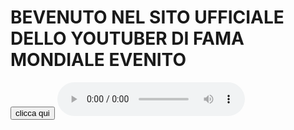 # BEVENUTO NEL SITO UFFICIALE DELLO YOUTUBER DI FAMA MONDIALE EVENITO
<input type="button" value="clicca qui" onclick="alert('sus')"/>
  <audio autoplay controls>
<source type="audio/mpeg"src="take-on-me-flute-earrape.mp3">
  <source type="audio/ogg"src="take-on-me-flute-earrape.ogg">
  <source type="audio/wav"src="take-on-me-flute-earrape.wav">
  asgarra
 </audio>
